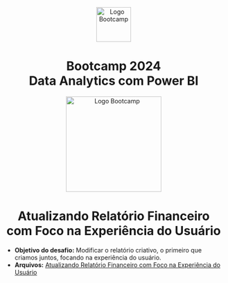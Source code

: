 <div align="center">
<img src="https://hermes.digitalinnovation.one/assets/diome/logo-full.svg" alt="Logo Bootcamp" width="80">
<h1>Bootcamp 2024 <br> Data Analytics com Power BI</h1>
<img src="https://hermes.dio.me/tracks/533ac6c6-f653-40e1-8050-da19cd540fa4.png" alt="Logo Bootcamp" width="220">
</div>

 <h1 align="center"> Atualizando Relatório Financeiro com Foco na Experiência do Usuário </h1>

 - **Objetivo do desafio:** Modificar o relatório criativo, o primeiro que criamos juntos, focando na experiência do usuário.
 - **Arquivos:** [Atualizando Relatório Financeiro com Foco na Experiência do Usuário](https://github.com/gabisoaress18/Atualizando_Relatorio_Financeiro_com_Foco_na_Experiencia_do_Usuario/blob/c6f85f78a728e76d25584669d05d85f0d690bdc4/Atualizando%20Relat%C3%B3rio%20Financeiro%20com%20Foco%20na%20Experi%C3%AAncia%20do%20Usu%C3%A1rio.pbix)
